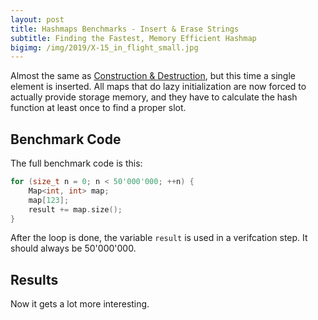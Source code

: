 ```yaml
---
layout: post
title: Hashmaps Benchmarks - Insert & Erase Strings
subtitle: Finding the Fastest, Memory Efficient Hashmap
bigimg: /img/2019/X-15_in_flight_small.jpg
---
```


Almost the same as [Construction & Destruction](/2019/04/01/hashmap-benchmarks-CtorDtorEmptyMap/), but this time a single element is inserted. All maps that do lazy initialization are now forced to actually provide storage memory, and they have to calculate the hash function at least once to find a proper slot.

## Benchmark Code

The full benchmark code is this: 

```cpp
for (size_t n = 0; n < 50'000'000; ++n) {
    Map<int, int> map;
    map[123];
    result += map.size();
}
```

After the loop is done, the variable `result` is used in a verifcation step. It should always be 50'000'000.

## Results

Now it gets a lot more interesting.

<script src="https://cdn.plot.ly/plotly-latest.min.js"></script>
<div id="id_c5946b90" style="height:210em"></div>
<script>
    var colors = Plotly.d3.scale.category10().range();
    var m0y = [ "std::unordered_map", "eastl::hash_map", "absl::node_hash_map", "boost::unordered_map", "boost::multi_index::<br>hashed_unique", "folly::F14NodeMap", "spp::sparse_hash_map", "<b>tsl::sparse_map</b>", "robin_hood::<br>unordered_node_map", "<b>folly::F14ValueMap</b>", "absl::flat_hash_map", "ska::bytell_hash_map", "tsl::hopscotch_map", "emilib1::HashMap", "<b>robin_hood::<br>unordered_flat_map</b>", "<b>tsl::robin_map</b>"];
    var m1y = [ "std::unordered_map", "eastl::hash_map", "absl::node_hash_map", "boost::unordered_map", "boost::multi_index::<br>hashed_unique", "folly::F14NodeMap", "spp::sparse_hash_map", "<b>tsl::sparse_map</b>", "robin_hood::<br>unordered_node_map", "absl::flat_hash_map", "<b>folly::F14ValueMap</b>", "ska::bytell_hash_map", "tsl::hopscotch_map", "emilib1::HashMap", "<b>robin_hood::<br>unordered_flat_map</b>", "<b>tsl::robin_map</b>"];
    var m2y = [ "std::unordered_map", "absl::node_hash_map", "eastl::hash_map", "boost::unordered_map", "boost::multi_index::<br>hashed_unique", "folly::F14NodeMap", "spp::sparse_hash_map", "<b>tsl::sparse_map</b>", "robin_hood::<br>unordered_node_map", "<b>folly::F14ValueMap</b>", "absl::flat_hash_map", "tsl::hopscotch_map", "ska::bytell_hash_map", "emilib1::HashMap", "<b>robin_hood::<br>unordered_flat_map</b>", "<b>tsl::robin_map</b>"];
    var m3y = [ "absl::node_hash_map", "absl::flat_hash_map", "std::unordered_map", "eastl::hash_map", "boost::unordered_map", "boost::multi_index::<br>hashed_unique", "folly::F14NodeMap", "spp::sparse_hash_map", "<b>tsl::sparse_map</b>", "robin_hood::<br>unordered_node_map", "<b>folly::F14ValueMap</b>", "tsl::hopscotch_map", "ska::bytell_hash_map", "emilib1::HashMap", "<b>robin_hood::<br>unordered_flat_map</b>", "<b>tsl::robin_map</b>"];
    var m4y = [ "absl::node_hash_map", "absl::flat_hash_map", "std::unordered_map", "eastl::hash_map", "boost::unordered_map", "boost::multi_index::<br>hashed_unique", "folly::F14NodeMap", "spp::sparse_hash_map", "<b>tsl::sparse_map</b>", "robin_hood::<br>unordered_node_map", "<b>folly::F14ValueMap</b>", "ska::bytell_hash_map", "tsl::hopscotch_map", "emilib1::HashMap", "<b>robin_hood::<br>unordered_flat_map</b>", "<b>tsl::robin_map</b>"];
    var measurement_names = [ "insert 100M int", "clear 100M int", "reinsert 100M int", "remove 100M int", "destructor empty map" ];

    var data = [
        { x: [ 39.59545, 41.4139, 24.74455, 33.6502, 32.589349999999996, 19.590899999999998, 24.63375, 20.25805, 16.300649999999997, 14.24495, 10.9056, 11.6269, 11.40575, 10.719100000000001, 8.012775, 6.67978 ],
          y: m0y, name: measurement_names[0] + ' (robin_hood::hash)', type: 'bar', orientation: 'h', yaxis: 'y', marker: { color: colors[0], },
        },
        { x: [ 6.1396999999999995, 11.5892, 12.0696, 5.991065000000001, 5.976805, 11.93455, 2.406165, 0.840023, 1.3073549999999998, 0.03022375, 0.0367541, 0.386626, 0.124466, 0.406495, 0.0054538699999999996, 1.044285 ],
          y: m0y, name: measurement_names[1] + ' (robin_hood::hash)', type: 'bar', orientation: 'h', yaxis: 'y', marker: { color: colors[1], },
        },
        { x: [ 24.9743, 18.9979, 40.103, 22.813299999999998, 18.646500000000003, 36.16265, 24.596899999999998, 15.74495, 10.41575, 14.2927, 13.76025, 6.44811, 6.746895, 4.781395, 4.696125, 2.774605 ],
          y: m0y, name: measurement_names[2] + ' (robin_hood::hash)', type: 'bar', orientation: 'h', yaxis: 'y', marker: { color: colors[2], },
        },
        { x: [ 28.9088, 25.4235, 17.445349999999998, 30.212400000000002, 25.7814, 11.9021, 13.6167, 10.20655, 17.3543, 11.11205, 14.00625, 3.93709, 3.7538549999999997, 3.6026049999999996, 4.192265, 3.1097099999999998 ],
          y: m0y, name: measurement_names[3] + ' (robin_hood::hash)', type: 'bar', orientation: 'h', yaxis: 'y', marker: { color: colors[3], },
        },
        { x: [ 0.0682477, 0.17683749999999998, 0.0963347, 0.02218545, 0.0206082, 0.027288350000000003, 0.0140955, 0.8404425, 0.11337, 0.0301907, 0.03698745, 0.1236915, 0.05695325, 0.045899800000000004, 0.03629435, 0.08555170000000001 ],
          y: m0y, name: measurement_names[4] + ' (robin_hood::hash)', type: 'bar', orientation: 'h', yaxis: 'y', marker: { color: colors[4], },
            textposition: 'outside',
            text: [ "99.7s<br>3986MB", "97.6s<br>4153MB", "94.5s<br>4716MB", "92.7s<br>3774MB", "83.0s<br>3774MB", "79.6s<br>4542MB", "65.3s<br>1230MB", "47.9s<br>1120MB", "45.5s<br>2293MB", "39.7s<br>1534MB", "38.7s<br>1718MB", "22.5s<br>1717MB", "22.1s<br>3061MB", "19.6s<br>2293MB", "16.9s<br>1717MB", "13.7s<br>4597MB" ],
        },
        { x: [ 39.59375, 41.094, 24.94295, 33.518, 32.7066, 19.654600000000002, 25.0517, 20.4631, 16.78015, 13.859, 14.32375, 11.6955, 11.77035, 10.7469, 8.43496, 6.939814999999999 ],
          y: m1y, name: measurement_names[0] + ' (absl::Hash)', type: 'bar', orientation: 'h', yaxis: 'y2', marker: { color: colors[0], },
        },
        { x: [ 6.247665, 11.635100000000001, 12.0841, 5.902559999999999, 5.9186049999999994, 12.03455, 1.7790599999999999, 0.8233809999999999, 1.311925, 0.0394552, 0.032602599999999995, 0.38625149999999997, 0.1255445, 0.42315400000000003, 0.005454795, 1.03822 ],
          y: m1y, name: measurement_names[1] + ' (absl::Hash)', type: 'bar', orientation: 'h', yaxis: 'y2', marker: { color: colors[1], },
        },
        { x: [ 25.6336, 18.396749999999997, 40.49185, 22.317050000000002, 18.2821, 36.23485, 25.652050000000003, 15.808250000000001, 10.5715, 13.85525, 14.5042, 6.563815, 6.951465, 4.9989349999999995, 5.158825, 2.790685 ],
          y: m1y, name: measurement_names[2] + ' (absl::Hash)', type: 'bar', orientation: 'h', yaxis: 'y2', marker: { color: colors[2], },
        },
        { x: [ 29.275, 25.62465, 17.4488, 29.575899999999997, 25.472450000000002, 12.03345, 13.6759, 10.233450000000001, 17.3748, 14.078050000000001, 11.379249999999999, 3.977785, 3.705615, 3.825665, 4.33915, 3.181875 ],
          y: m1y, name: measurement_names[3] + ' (absl::Hash)', type: 'bar', orientation: 'h', yaxis: 'y2', marker: { color: colors[3], },
        },
        { x: [ 0.06835925, 0.1333965, 0.11755099999999999, 0.02149635, 0.020614399999999998, 0.0272918, 0.0143814, 0.8354035, 0.1180585, 0.0392862, 0.03266905, 0.1216005, 0.058876349999999994, 0.043818449999999995, 0.0378997, 0.084713 ],
          y: m1y, name: measurement_names[4] + ' (absl::Hash)', type: 'bar', orientation: 'h', yaxis: 'y2', marker: { color: colors[4], },
            textposition: 'outside',
            text: [ "101s<br>3986MB", "96.9s<br>4153MB", "95.1s<br>4734MB", "91.3s<br>3774MB", "82.4s<br>3774MB", "80.0s<br>4542MB", "66.2s<br>1230MB", "48.2s<br>1119MB", "46.2s<br>2293MB", "41.9s<br>1718MB", "40.3s<br>1534MB", "22.7s<br>1717MB", "22.6s<br>3061MB", "20.0s<br>2293MB", "18.0s<br>1717MB", "14.0s<br>4597MB" ],
        },
        { x: [ 39.6849, 26.2414, 41.596599999999995, 33.9436, 32.950900000000004, 20.17235, 25.383899999999997, 20.71925, 17.4568, 14.7014, 11.7774, 12.17615, 11.67845, 11.476600000000001, 8.81049, 7.42228 ],
          y: m2y, name: measurement_names[0] + ' (FNV1a)', type: 'bar', orientation: 'h', yaxis: 'y3', marker: { color: colors[0], },
        },
        { x: [ 6.175985, 12.18805, 11.59205, 5.9609000000000005, 5.933485, 12.016200000000001, 1.11545, 0.828782, 1.31172, 0.0302172, 0.03692525, 0.125806, 0.384351, 0.4154215, 0.00544304, 1.0370300000000001 ],
          y: m2y, name: measurement_names[1] + ' (FNV1a)', type: 'bar', orientation: 'h', yaxis: 'y3', marker: { color: colors[1], },
        },
        { x: [ 25.6265, 41.731049999999996, 18.83985, 22.893099999999997, 18.872, 36.65875, 26.5337, 15.822199999999999, 10.319749999999999, 14.8607, 11.84695, 7.276485, 6.659865, 5.434089999999999, 5.239305, 3.4185499999999998 ],
          y: m2y, name: measurement_names[2] + ' (FNV1a)', type: 'bar', orientation: 'h', yaxis: 'y3', marker: { color: colors[2], },
        },
        { x: [ 29.15365, 17.62025, 25.3301, 29.76965, 25.48995, 12.3711, 13.690999999999999, 10.49495, 17.3204, 11.4449, 14.0957, 4.106535, 4.255025, 4.1677599999999995, 4.427235, 3.48832 ],
          y: m2y, name: measurement_names[3] + ' (FNV1a)', type: 'bar', orientation: 'h', yaxis: 'y3', marker: { color: colors[3], },
        },
        { x: [ 0.06803635, 0.09647875, 0.1325755, 0.02265925, 0.020844849999999998, 0.027395799999999998, 0.0141995, 0.828391, 0.1155255, 0.0301467, 0.0368403, 0.0595404, 0.12131549999999999, 0.0441938, 0.036859050000000004, 0.0844547 ],
          y: m2y, name: measurement_names[4] + ' (FNV1a)', type: 'bar', orientation: 'h', yaxis: 'y3', marker: { color: colors[4], },
            textposition: 'outside',
            text: [ "101s<br>3986MB", "97.9s<br>4734MB", "97.5s<br>4153MB", "92.6s<br>3774MB", "83.3s<br>3774MB", "81.2s<br>4542MB", "66.7s<br>1230MB", "48.7s<br>1119MB", "46.5s<br>2293MB", "41.1s<br>1534MB", "37.8s<br>1718MB", "23.7s<br>3061MB", "23.1s<br>1717MB", "21.5s<br>2293MB", "18.5s<br>1717MB", "15.5s<br>4597MB" ],
        },
        { x: [ 0, 0, 38.900549999999996, 37.5437, 33.1457, 31.834049999999998, 19.797600000000003, 24.38845, 20.0932, 16.3087, 14.05405, 11.31045, 10.7677, 10.3179, 8.01291, 6.43342 ],
          y: m3y, name: measurement_names[0] + ' (Identity)', type: 'bar', orientation: 'h', yaxis: 'y4', marker: { color: colors[0], },
        },
        { x: [ 0, 0, 6.1679200000000005, 11.6466, 5.976990000000001, 5.93216, 11.97725, 1.114395, 0.8329225, 1.311665, 0.03021555, 0.125429, 0.38795100000000005, 0.40853, 0.00546376, 1.0539399999999999 ],
          y: m3y, name: measurement_names[1] + ' (Identity)', type: 'bar', orientation: 'h', yaxis: 'y4', marker: { color: colors[1], },
        },
        { x: [ 0, 0, 24.609, 18.72455, 21.86175, 18.127200000000002, 36.68275, 25.6044, 15.921899999999999, 10.525500000000001, 14.210799999999999, 6.6469000000000005, 5.74176, 4.545975, 4.632745, 2.662235 ],
          y: m3y, name: measurement_names[2] + ' (Identity)', type: 'bar', orientation: 'h', yaxis: 'y4', marker: { color: colors[2], },
        },
        { x: [ 0, 0, 28.8453, 25.40735, 29.1931, 25.19115, 11.778099999999998, 13.51295, 10.25695, 17.5531, 11.22825, 3.4113249999999997, 3.77418, 3.606265, 4.05891, 2.740135 ],
          y: m3y, name: measurement_names[3] + ' (Identity)', type: 'bar', orientation: 'h', yaxis: 'y4', marker: { color: colors[3], },
        },
        { x: [ 0, 0, 0.06815635, 0.1331185, 0.0219629, 0.0209347, 0.0273286, 0.014119099999999999, 0.838443, 0.113712, 0.03025445, 0.0578818, 0.14018599999999998, 0.04385165, 0.03816715, 0.08430445 ],
          y: m3y, name: measurement_names[4] + ' (Identity)', type: 'bar', orientation: 'h', yaxis: 'y4', marker: { color: colors[4], },
            textposition: 'outside',
            text: [ "timeout", "timeout", "98.6s<br>3986MB", "93.5s<br>4153MB", "90.2s<br>3774MB", "81.1s<br>3774MB", "80.3s<br>4472MB", "64.6s<br>1230MB", "47.9s<br>1116MB", "45.8s<br>2293MB", "39.6s<br>1534MB", "21.6s<br>3061MB", "20.8s<br>1717MB", "18.9s<br>2293MB", "16.7s<br>1717MB", "13.0s<br>4597MB" ],
        },
        { x: [ 0, 0, 40.85445, 39.314499999999995, 33.75364999999999, 32.54675, 20.3152, 25.676299999999998, 20.771500000000003, 18.7208, 14.892800000000001, 12.05495, 12.05555, 11.500699999999998, 9.58469, 7.68047 ],
          y: m4y, name: measurement_names[0] + ' (folly::hasher)', type: 'bar', orientation: 'h', yaxis: 'y5', marker: { color: colors[0], },
        },
        { x: [ 0, 0, 6.195625, 11.58075, 5.9747900000000005, 5.89313, 11.939699999999998, 2.42347, 0.8311815, 1.307485, 0.03018195, 0.3864195, 0.125831, 0.40614150000000004, 0.005435775, 1.04647 ],
          y: m4y, name: measurement_names[1] + ' (folly::hasher)', type: 'bar', orientation: 'h', yaxis: 'y5', marker: { color: colors[1], },
        },
        { x: [ 0, 0, 25.645899999999997, 19.146349999999998, 22.5345, 18.784100000000002, 36.63665, 25.591749999999998, 15.85305, 9.91714, 14.930250000000001, 6.75028, 7.13134, 5.28754, 5.68849, 3.43095 ],
          y: m4y, name: measurement_names[2] + ' (folly::hasher)', type: 'bar', orientation: 'h', yaxis: 'y5', marker: { color: colors[2], },
        },
        { x: [ 0, 0, 28.59655, 25.323999999999998, 29.4077, 25.19865, 12.3153, 13.9145, 10.512550000000001, 17.32075, 11.466349999999998, 4.364325, 4.260350000000001, 4.049495, 4.7356750000000005, 3.52102 ],
          y: m4y, name: measurement_names[3] + ' (folly::hasher)', type: 'bar', orientation: 'h', yaxis: 'y5', marker: { color: colors[3], },
        },
        { x: [ 0, 0, 0.06830585, 0.17685, 0.0215867, 0.02065055, 0.02728425, 0.0141233, 0.8378715, 0.1131335, 0.0302235, 0.1224655, 0.0599468, 0.044055300000000006, 0.037406800000000004, 0.08425975 ],
          y: m4y, name: measurement_names[4] + ' (folly::hasher)', type: 'bar', orientation: 'h', yaxis: 'y5', marker: { color: colors[4], },
            textposition: 'outside',
            text: [ "timeout", "timeout", "101s<br>3986MB", "95.5s<br>4153MB", "91.7s<br>3774MB", "82.4s<br>3774MB", "81.2s<br>4489MB", "67.6s<br>1231MB", "48.8s<br>1120MB", "47.4s<br>2293MB", "41.3s<br>1534MB", "23.7s<br>1717MB", "23.6s<br>3061MB", "21.3s<br>2293MB", "20.1s<br>1717MB", "15.8s<br>4597MB" ],
        },
    ];

    var layout = {
        // title: { text: 'InsertHugeInt'},
        grid: {
            ygap: 0.1,
            subplots: [
            ['xy'],
            ['xy2'],
            ['xy3'],
            ['xy4'],
            ['xy5'],
        ] },

        barmode: 'stack',
        yaxis: { title: 'robin_hood::hash', automargin: true, },
        yaxis2: { title: 'absl::Hash', automargin: true, },
        yaxis3: { title: 'FNV1a', automargin: true, },
        yaxis4: { title: 'Identity', automargin: true, },
        yaxis5: { title: 'folly::hasher', automargin: true, },
        xaxis: { automargin: true, },
        legend: { traceorder: 'normal' },
        margin: { pad: 0, l:0, r:0, t:0, b:0, },
        showlegend:false,
    };

    Plotly.newPlot('id_c5946b90', data, layout);
</script>
